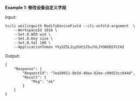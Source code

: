 **Example 1: 修改设备自定义字段**



Input: 

```
tccli weilingwith ModifyDeviceField --cli-unfold-argument  \
    --WorkspaceId 1016 \
    --Set.0.WID wid \
    --Set.0.Key size \
    --Set.0.Val 100 \
    --ApplicationToken YVySZSL1Lp5UtSJ5uJVLJYOKDEGfCCH2
```

Output: 
```
{
    "Response": {
        "RequestId": "7ea50911-8e3d-40aa-82ee-c00d23cc044d",
        "Result": {
            "Msg": "ok"
        }
    }
}
```


